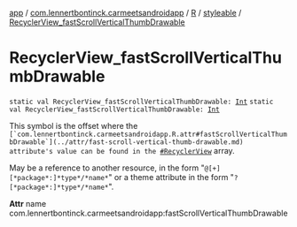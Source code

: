 [app](../../../index.md) / [com.lennertbontinck.carmeetsandroidapp](../../index.md) / [R](../index.md) / [styleable](index.md) / [RecyclerView_fastScrollVerticalThumbDrawable](./-recycler-view_fast-scroll-vertical-thumb-drawable.md)

# RecyclerView_fastScrollVerticalThumbDrawable

`static val RecyclerView_fastScrollVerticalThumbDrawable: `[`Int`](https://kotlinlang.org/api/latest/jvm/stdlib/kotlin/-int/index.html)
`static val RecyclerView_fastScrollVerticalThumbDrawable: `[`Int`](https://kotlinlang.org/api/latest/jvm/stdlib/kotlin/-int/index.html)

This symbol is the offset where the ``[`com.lennertbontinck.carmeetsandroidapp.R.attr#fastScrollVerticalThumbDrawable`](../attr/fast-scroll-vertical-thumb-drawable.md) attribute's value can be found in the ``[`#RecyclerView`](-recycler-view.md) array.

May be a reference to another resource, in the form "`@[+][*package*:]*type*/*name*`" or a theme attribute in the form "`?[*package*:]*type*/*name*`".

**Attr**
name com.lennertbontinck.carmeetsandroidapp:fastScrollVerticalThumbDrawable

